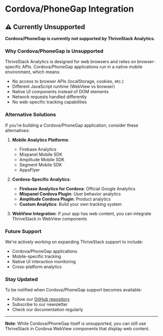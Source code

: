 # Cordova/PhoneGap Integration

## ⚠️ Currently Unsupported

**Cordova/PhoneGap is currently not supported by ThriveStack Analytics.**

### Why Cordova/PhoneGap is Unsupported

ThriveStack Analytics is designed for web browsers and relies on browser-specific APIs. Cordova/PhoneGap applications run in a native mobile environment, which means:

- No access to browser APIs (localStorage, cookies, etc.)
- Different JavaScript runtime (WebView vs browser)
- Native UI components instead of DOM elements
- Network requests handled differently
- No web-specific tracking capabilities

### Alternative Solutions

If you're building a Cordova/PhoneGap application, consider these alternatives:

1. **Mobile Analytics Platforms**:
   - Firebase Analytics
   - Mixpanel Mobile SDK
   - Amplitude Mobile SDK
   - Segment Mobile SDK
   - AppsFlyer

2. **Cordova-Specific Analytics**:
   - **Firebase Analytics for Cordova**: Official Google Analytics
   - **Mixpanel Cordova Plugin**: User behavior analytics
   - **Amplitude Cordova Plugin**: Product analytics
   - **Custom Analytics**: Build your own tracking system

3. **WebView Integration**: If your app has web content, you can integrate ThriveStack in WebView components

### Future Support

We're actively working on expanding ThriveStack support to include:
- Cordova/PhoneGap applications
- Mobile-specific tracking
- Native UI interaction monitoring
- Cross-platform analytics

### Stay Updated

To be notified when Cordova/PhoneGap support becomes available:
- Follow our [GitHub repository](https://github.com/Thrivestack-public)
- Subscribe to our newsletter
- Check our documentation regularly

---

**Note**: While Cordova/PhoneGap itself is unsupported, you can still use ThriveStack in Cordova WebView components that display web content. 
